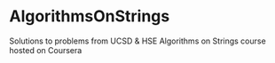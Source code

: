 # AlgorithmsOnStrings
Solutions to problems from UCSD &amp; HSE Algorithms on Strings course hosted on Coursera
